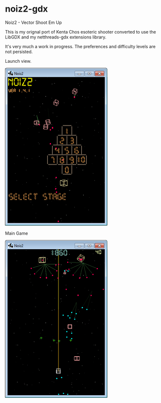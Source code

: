 noiz2-gdx
=========

Noiz2 - Vector Shoot Em Up

This is my orignal port of Kenta Chos esoteric shooter converted to use the LibGDX and my netthreads-gdx extensions library.

It's very much a work in progress. The preferences and difficulty levels are not persisted.

Launch view.

![Demo](https://github.com/alistairrutherford/images/raw/master/noiz2_1.png) 

Main Game

![Demo](https://github.com/alistairrutherford/images/raw/master/noiz2_2.png)
